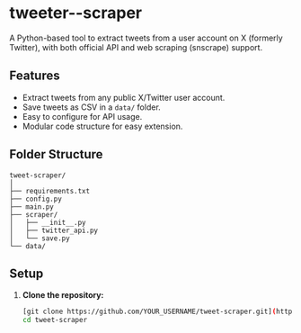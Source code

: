# tweeter--scraper
A Python-based tool to extract tweets from a user account on X (formerly Twitter), with both official API and web scraping (snscrape) support.
## Features

- Extract tweets from any public X/Twitter user account.
- Save tweets as CSV in a `data/` folder.
- Easy to configure for API  usage.
- Modular code structure for easy extension.


## Folder Structure

```
tweet-scraper/
│
├── requirements.txt
├── config.py
├── main.py
├── scraper/
│   ├── __init__.py
│   ├── twitter_api.py
│   └── save.py
└── data/
```
## Setup

1. **Clone the repository:**
   ```bash
   [git clone https://github.com/YOUR_USERNAME/tweet-scraper.git](https://github.com/BATzAashish/tweeter--scraper.git)
   cd tweet-scraper
   ```
